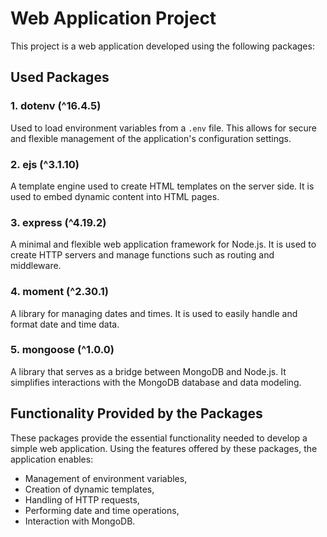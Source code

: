 # Web Application Project

This project is a web application developed using the following packages:

## Used Packages

### 1. dotenv (^16.4.5)
Used to load environment variables from a `.env` file. This allows for secure and flexible management of the application's configuration settings.

### 2. ejs (^3.1.10)
A template engine used to create HTML templates on the server side. It is used to embed dynamic content into HTML pages.

### 3. express (^4.19.2)
A minimal and flexible web application framework for Node.js. It is used to create HTTP servers and manage functions such as routing and middleware.

### 4. moment (^2.30.1)
A library for managing dates and times. It is used to easily handle and format date and time data.

### 5. mongoose (^1.0.0)
A library that serves as a bridge between MongoDB and Node.js. It simplifies interactions with the MongoDB database and data modeling.

## Functionality Provided by the Packages

These packages provide the essential functionality needed to develop a simple web application. Using the features offered by these packages, the application enables:

- Management of environment variables,
- Creation of dynamic templates,
- Handling of HTTP requests,
- Performing date and time operations,
- Interaction with MongoDB.
